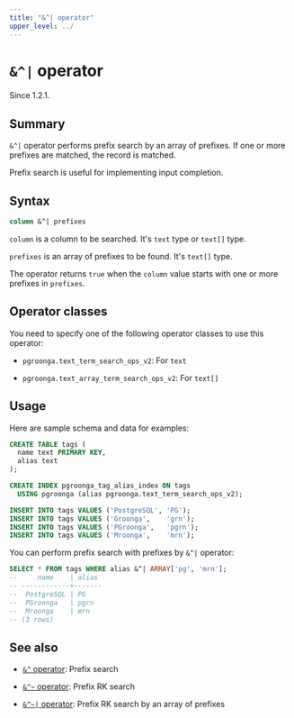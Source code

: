 ```yaml
---
title: "&^| operator"
upper_level: ../
---
```


# `&^|` operator

Since 1.2.1.

## Summary

`&^|` operator performs prefix search by an array of prefixes. If one or more prefixes are matched, the record is matched.

Prefix search is useful for implementing input completion.

## Syntax

```sql
column &^| prefixes
```

`column` is a column to be searched. It's `text` type or `text[]` type.

`prefixes` is an array of prefixes to be found. It's `text[]` type.

The operator returns `true` when the `column` value starts with one or more prefixes in `prefixes`.

## Operator classes

You need to specify one of the following operator classes to use this operator:

  * `pgroonga.text_term_search_ops_v2`: For `text`

  * `pgroonga.text_array_term_search_ops_v2`: For `text[]`

## Usage

Here are sample schema and data for examples:

```sql
CREATE TABLE tags (
  name text PRIMARY KEY,
  alias text
);

CREATE INDEX pgroonga_tag_alias_index ON tags
  USING pgroonga (alias pgroonga.text_term_search_ops_v2);
```

```sql
INSERT INTO tags VALUES ('PostgreSQL', 'PG');
INSERT INTO tags VALUES ('Groonga',    'grn');
INSERT INTO tags VALUES ('PGroonga',   'pgrn');
INSERT INTO tags VALUES ('Mroonga',    'mrn');
```

You can perform prefix search with prefixes by `&^|` operator:

```sql
SELECT * FROM tags WHERE alias &^| ARRAY['pg', 'mrn'];
--     name    | alias 
-- ------------+-------
--  PostgreSQL | PG
--  PGroonga   | pgrn
--  Mroonga    | mrn
-- (3 rows)
```

## See also

  * [`&^` operator][prefix-search-v2]: Prefix search

  * [`&^~` operator][prefix-rk-search-v2]: Prefix RK search

  * [`&^~|` operator][prefix-rk-search-in-v2]: Prefix RK search by an array of prefixes

[prefix-search-v2]:prefix-search-v2.html

[prefix-rk-search-v2]:prefix-rk-search-v2.html

[prefix-rk-search-in-v2]:prefix-rk-search-in-v2.html
